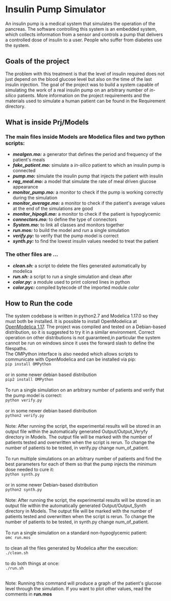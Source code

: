 # Insulin Pump Simulator
<div>An insulin pump is a medical system that simulates the operation of the pancreas. The software controlling this system is an embedded system, which
collects information from a sensor and controls a pump that delivers a controlled dose of insulin to a user. People who suffer from diabetes use the system.</div>

<h2>Goals of the project</h2>
<div>The problem with this treatment is that the level of insulin required does not just depend on the blood glucose level but also on the time of the last insulin injection. The goal of the project was to build a system capable of simulating the work of a real insulin pump on an arbitrary number of <i>in-silico</i> patients. More information on the project requirements and the materials used to simulate a human patient can be found in the Requirement directory.</div> 

<h2>What is inside Prj/Models</h2>
<h3>The main files inside Models are Modelica files and two python scripts:</h3> 
<ul>
  <li> <b><i>mealgen.mo:</i></b> a generator that defines the period and frequency of the patient's meals</li>
  <li> <b><i>fake_patient.mo:</i></b> simulate a <i>in-silico</i> patient to which an insulin pump is connected</li>
  <li> <b><i>pump.mo:</i></b> simulate the insulin pump that injects the patient with insulin</li>
  <li> <b><i>rag_meal.mo:</i></b> a model that simulate the rate of meal driven glucose appearance</li>
  <li> <b><i>monitor_pump.mo:</i></b> a monitor to check if the pump is working correctly during the simulation</li>
  <li> <b><i>monitor_average.mo:</i></b> a monitor to check if the patient's average values at the end of the simulations are good</li>
   <li> <b><i>monitor_hipogli.mo:</i></b> a monitor to check if the patient is hypoglycemic</li>
  <li> <b><i>connectors.mo:</i></b> to define the type of connectors </li>
  <li> <b><i>System.mo:</i></b> to link all classes and monitors together</li>
  <li> <b><i>run.mos:</i></b> to build the model and run a single simulation</li>
  <li> <b><i>verify.py:</i></b> to verify that the pump model is correct  </li>
  <li> <b><i>synth.py:</i></b> to find the lowest insulin values needed to treat the patient</li> 
</ul>
<h3>The other files are ...</h3>
<ul>
  <li> <b><i>clean.sh:</i></b> a script to delete the files generated automatically by modelica</li>
  <li> <b><i>run.sh:</i></b> a script to run a single simulation and clean after</li>
  <li> <b><i>color.py:</i></b> a module used to print colored lines in python</li>
  <li> <b><i>color.pyc:</i></b> compiled bytecode of the imported module <i>color</i></li>
</ul>

<h2>How to Run the code</h2>

<div>The system codebase is written in python2.7 and Modelica 1.17.0 so they must both be installed. It is possible to install OpenModelica at <a href="https://openmodelica.org/">OpenModelica 1.17</a>. The project was compiled and tested on a Debian-based distribution, so it is suggested to try it in a similar environment. Correct operation on other distributions is not guaranteed,in particular the system cannot be run on windows since it uses the  forward slash to define the filespaths. <br>
The OMPython interface is also needed which allows scripts to communicate with OpenModelica and can be installed via pip: </div>
<code>pip install OMPython</code><br>
<br>
<div>or in some newer debian based distribution</div>
<code>pip2 install OMPython</code><br>
<br>

<div>To run a single simulation on an arbitrary number of patients and verify that the pump model is correct:</div> 
<code>python verify.py </code><br>
<br>
<div>or in some newer debian based distribution</div>
<code>python2 verify.py </code><br>
<br>

<div>Note: After running the script, the experimental results will be stored in an output file within the automatically generated Output/Output_Veryfy directory in Models. The output file will be marked with the number of patients tested and overwritten when the script is rerun. To change the number of patients to be tested, in verify.py change num_of_patient.</div><br>

<div>To run multiple simulations on an arbitrary number of patients and find the best parameters for each of them so that the pump injects the minimum dose needed to cure it:</div> 
<code>python synth.py </code><br>
<br>
<div>or in some newer Debian-based distribution</div>
<code>python2 synth.py </code><br>
<br>

<div>Note: After running the script, the experimental results will be stored in an output file within the automatically generated Output/Output_Synth directory in Models. The output file will be marked with the number of patients tested and overwritten when the script is rerun. To change the number of patients to be tested, in synth.py change num_of_patient.</div><br>

<div>To run a single simulation on a standard non-hypoglycemic patient:</div> 
<code>omc run.mos</code> <br>
<br>
<div> to clean all the files generated by Modelica after the execution:</div>
<code>./clean.sh</code> <br>
<br>
<div> to do both things at once:</div>
<code>./run.sh</code> <br>
<br>

<p>Note: Running this command will produce a graph of the patient's glucose level through the simulation. If you want to plot other values, read the comments in <b>run.mos</b></p>


